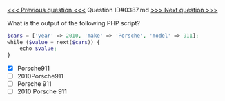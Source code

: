 [<<< Previous question <<<](0386.md)  Question ID#0387.md  [>>> Next question >>>](0388.md) 

What is the output of the following PHP script?
```php
$cars = ['year' => 2010, 'make' => 'Porsche', 'model' => 911];
while ($value = next($cars)) {
    echo $value;
}
```

- [x] Porsche911
- [ ] 2010Porsche911
- [ ] Porsche 911
- [ ] 2010 Porsche 911
